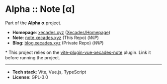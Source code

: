# Alpha :: Note \[α\]

Part of the **Alpha α** project.

 - **Homepage**: [xecades.xyz](https://xecades.xyz/) ([Xecades/Homepage](https://github.com/Xecades/Homepage))
 - **Note**: [note.xecades.xyz](https://note.xecades.xyz/) (This Repo) (*WIP*)
 - **Blog**: [blog.xecades.xyz](https://blog.xecades.xyz/) (Private Repo) (*WIP*)

\* This project relies on the [vite-plugin-vue-xecades-note](https://github.com/Xecades/vite-plugin-vue-xecades-note) plugin. Link it before running the project.

---

 - **Tech stack**: Vite, Vue.js, TypeScript
 - **License**: GPL-3.0
